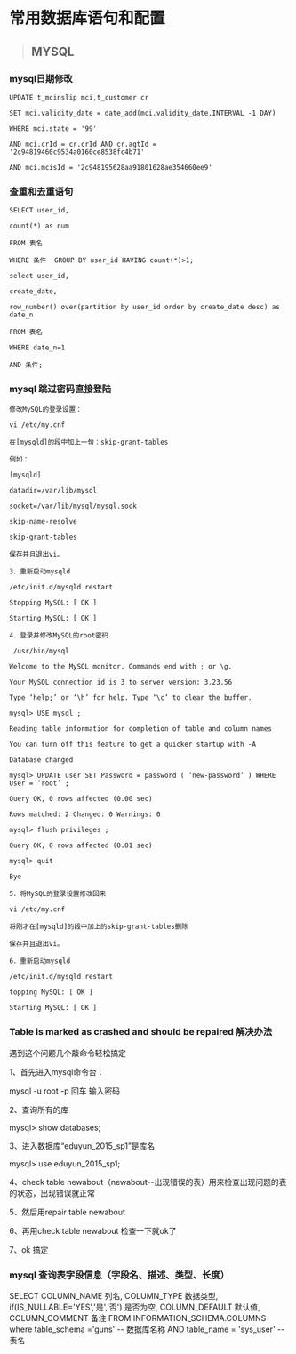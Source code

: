 # 常用数据库语句和配置



>## MYSQL

### mysql日期修改

	UPDATE t_mcinslip mci,t_customer cr 

	SET mci.validity_date = date_add(mci.validity_date,INTERVAL -1 DAY) 

	WHERE mci.state = '99' 

	AND mci.crId = cr.crId AND cr.agtId = '2c94819460c9534a0160ce8538fc4b71' 

	AND mci.mcisId = '2c948195628aa91801628ae354660ee9'

### 查重和去重语句

	SELECT user_id,

	count(*) as num

	FROM 表名

	WHERE 条件  GROUP BY user_id HAVING count(*)>1;

	select user_id,
	
	create_date,

	row_number() over(partition by user_id order by create_date desc) as date_n 

	FROM 表名 

	WHERE date_n=1                 

	AND 条件; 

### mysql 跳过密码直接登陆

	修改MySQL的登录设置：

	vi /etc/my.cnf

	在[mysqld]的段中加上一句：skip-grant-tables

	例如：

	[mysqld]

	datadir=/var/lib/mysql

	socket=/var/lib/mysql/mysql.sock

	skip-name-resolve

	skip-grant-tables

	保存并且退出vi。

	3．重新启动mysqld

 	/etc/init.d/mysqld restart

	Stopping MySQL: [ OK ]

	Starting MySQL: [ OK ]

	4．登录并修改MySQL的root密码

	 /usr/bin/mysql

	Welcome to the MySQL monitor. Commands end with ; or \g.

	Your MySQL connection id is 3 to server version: 3.23.56

	Type ‘help;’ or ‘\h’ for help. Type ‘\c’ to clear the buffer.

	mysql> USE mysql ;

	Reading table information for completion of table and column names

	You can turn off this feature to get a quicker startup with -A

	Database changed

	mysql> UPDATE user SET Password = password ( ‘new-password’ ) WHERE User = ‘root’ ;

	Query OK, 0 rows affected (0.00 sec)

	Rows matched: 2 Changed: 0 Warnings: 0

	mysql> flush privileges ;

	Query OK, 0 rows affected (0.01 sec)

	mysql> quit

	Bye
	
	5．将MySQL的登录设置修改回来

 	vi /etc/my.cnf

	将刚才在[mysqld]的段中加上的skip-grant-tables删除

	保存并且退出vi。

	6．重新启动mysqld

 	/etc/init.d/mysqld restart

	topping MySQL: [ OK ]

	Starting MySQL: [ OK ]

### Table is marked as crashed and should be repaired 解决办法

遇到这个问题几个敲命令轻松搞定

1、首先进入mysql命令台：

mysql -u root -p 回车  输入密码

2、查询所有的库

mysql> show databases; 

3、进入数据库“eduyun_2015_sp1”是库名

mysql> use eduyun_2015_sp1;

4、check table newabout（newabout--出现错误的表）用来检查出现问题的表的状态，出现错误就正常

5、然后用repair table newabout

6、再用check table newabout 检查一下就ok了
 
7、ok 搞定

### mysql 查询表字段信息（字段名、描述、类型、长度）

SELECT 
  COLUMN_NAME 列名, 
  COLUMN_TYPE 数据类型, 
    if(IS_NULLABLE='YES','是','否') 是否为空,
  COLUMN_DEFAULT 默认值,
  COLUMN_COMMENT 备注
FROM 
 INFORMATION_SCHEMA.COLUMNS 
where 
table_schema ='guns'    -- 数据库名称 
AND 
table_name  = 'sys_user'    -- 表名

